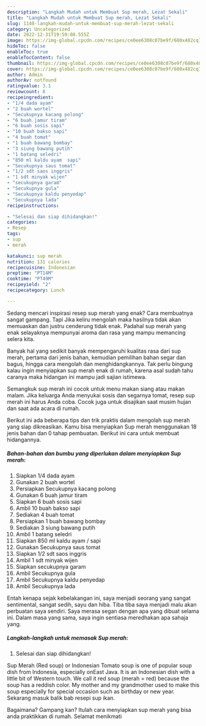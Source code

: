 ```yaml
---
description: "Langkah Mudah untuk Membuat Sup merah, Lezat Sekali"
title: "Langkah Mudah untuk Membuat Sup merah, Lezat Sekali"
slug: 1140-langkah-mudah-untuk-membuat-sup-merah-lezat-sekali
category: Uncategorized
date: 2022-12-31T19:59:08.555Z
image: https://img-global.cpcdn.com/recipes/ce0ee6308c07be9f/680x482cq70/sup-merah-foto-resep-utama.jpg
hideToc: false
enableToc: true
enableTocContent: false
thumbnail: https://img-global.cpcdn.com/recipes/ce0ee6308c07be9f/680x482cq70/sup-merah-foto-resep-utama.jpg
cover: https://img-global.cpcdn.com/recipes/ce0ee6308c07be9f/680x482cq70/sup-merah-foto-resep-utama.jpg
author: Admin
authorAv: notfound
ratingvalue: 3.1
reviewcount: 8
recipeingredient:
- "1/4 dada ayam"
- "2 buah wortel"
- "Secukupnya kacang polong"
- "6 buah jamur tiram"
- "6 buah sosis sapi"
- "10 buah bakso sapi"
- "4 buah tomat"
- "1 buah bawang bombay"
- "3 siung bawang putih"
- "1 batang seledri"
- "850 ml kaldu ayam  sapi"
- "Secukupnya saus tomat"
- "1/2 sdt saos inggris"
- "1 sdt minyak wijen"
- "secukupnya garam"
- "Secukupnya gula"
- "Secukupnya kaldu penyedap"
- "Secukupnya lada"
recipeinstructions:

- "Selesai dan siap dihidangkan!"
categories:
- Resep
tags:
- sup
- merah

katakunci: sup merah 
nutrition: 131 calories
recipecuisine: Indonesian
preptime: "PT14M"
cooktime: "PT49M"
recipeyield: "2"
recipecategory: Lunch

---
```



Sedang mencari inspirasi resep sup merah yang enak? Cara membuatnya sangat gampang. Tapi Jika keliru mengolah maka hasilnya tidak akan memuaskan dan justru cenderung tidak enak. Padahal sup merah yang enak selayaknya mempunyai aroma dan rasa yang mampu memancing selera kita.


Banyak hal yang sedikit banyak mempengaruhi kualitas rasa dari sup merah, pertama dari jenis bahan, kemudian pemilihan bahan segar dan bagus, hingga cara mengolah dan menghidangkannya. Tak perlu bingung kalau ingin menyiapkan sup merah enak di rumah, karena asal sudah tahu caranya maka hidangan ini mampu jadi sajian istimewa.

Semangkuk sup merah ini cocok untuk menu makan siang atau makan malam. Jika keluarga Anda menyukai sosis dan segarnya tomat, resep sup merah ini harus Anda coba. Cocok juga untuk disajikan saat musim hujan dan saat ada acara di rumah.


Berikut ini ada beberapa tips dan trik praktis dalam mengolah sup merah yang siap dikreasikan. Kamu bisa menyiapkan Sup merah menggunakan 18 jenis bahan dan 0 tahap pembuatan. Berikut ini cara untuk membuat hidangannya.

<!--inarticleads1-->

##### Bahan-bahan dan bumbu yang diperlukan dalam menyiapkan Sup merah:

1. Siapkan 1/4 dada ayam
1. Gunakan 2 buah wortel
1. Persiapkan Secukupnya kacang polong
1. Gunakan 6 buah jamur tiram
1. Siapkan 6 buah sosis sapi
1. Ambil 10 buah bakso sapi
1. Sediakan 4 buah tomat
1. Persiapkan 1 buah bawang bombay
1. Sediakan 3 siung bawang putih
1. Ambil 1 batang seledri
1. Siapkan 850 ml kaldu ayam / sapi
1. Gunakan Secukupnya saus tomat
1. Siapkan 1/2 sdt saos inggris
1. Ambil 1 sdt minyak wijen
1. Siapkan secukupnya garam
1. Ambil Secukupnya gula
1. Ambil Secukupnya kaldu penyedap
1. Ambil Secukupnya lada


Entah kenapa sejak kebelakangan ini, saya menjadi seorang yang sangat sentimental, sangat sedih, sayu dan hiba. Tiba tiba saya menjadi malu akan perbuatan saya sendiri. Saya merasa segan dengan apa yang dibuat selama ini. Dalam masa yang sama, saya ingin sentiasa meredhakan apa sahaja yang. 

<!--inarticleads2-->

##### Langkah-langkah untuk memasak Sup merah:


1. Selesai dan siap dihidangkan!

Sup Merah (Red soup) or Indonesian Tomato soup is one of popular soup dish from Indonesia, especially onEast Java. It is an Indonesian dish with a little bit of Western touch. We call it red soup (merah = red) because the soup has a reddish color. My mother and my grandmother used to make this soup especially for special occasion such as birthday or new year. Sekarang masuk balik bab resepi sup ikan. 

Bagaimana? Gampang kan? Itulah cara menyiapkan sup merah yang bisa anda praktikkan di rumah. Selamat menikmati
